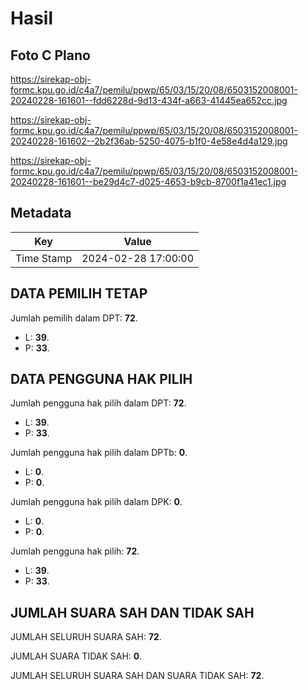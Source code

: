 # Hasil

## Foto C Plano

https://sirekap-obj-formc.kpu.go.id/c4a7/pemilu/ppwp/65/03/15/20/08/6503152008001-20240228-161601--fdd6228d-9d13-434f-a663-41445ea652cc.jpg

https://sirekap-obj-formc.kpu.go.id/c4a7/pemilu/ppwp/65/03/15/20/08/6503152008001-20240228-161602--2b2f36ab-5250-4075-b1f0-4e58e4d4a129.jpg

https://sirekap-obj-formc.kpu.go.id/c4a7/pemilu/ppwp/65/03/15/20/08/6503152008001-20240228-161601--be29d4c7-d025-4653-b9cb-8700f1a41ec1.jpg


## Metadata

| Key        | Value               |
| ---------- | ------------------- |
| Time Stamp | 2024-02-28 17:00:00 |


## DATA PEMILIH TETAP

Jumlah pemilih dalam DPT: **72**.
 * L: **39**.
 * P: **33**.

## DATA PENGGUNA HAK PILIH

Jumlah pengguna hak pilih dalam DPT: **72**.
 * L: **39**.
 * P: **33**.

Jumlah pengguna hak pilih dalam DPTb: **0**.
 * L: **0**.
 * P: **0**.

Jumlah pengguna hak pilih dalam DPK: **0**.
 * L: **0**.
 * P: **0**.

Jumlah pengguna hak pilih: **72**.
 * L: **39**.
 * P: **33**.

## JUMLAH SUARA SAH DAN TIDAK SAH

JUMLAH SELURUH SUARA SAH: **72**.

JUMLAH SUARA TIDAK SAH: **0**.

JUMLAH SELURUH SUARA SAH DAN SUARA TIDAK SAH: **72**.


